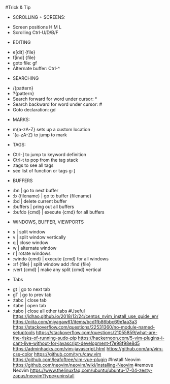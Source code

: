 #Trick & Tip
* SCROLLING + SCREENS:
- Screen positions H M L
- Scrolling Ctrl-U/D/B/F

* EDITING
- e[dit] {file}
- f[ind] {file}
- goto file: gf
- Alternate buffer: Ctrl-^

* SEARCHING
- /{pattern}
- ?{pattern}
- Search forward for word under cursor: *
- Search backward for word under cursor: #
- Goto declaration: gd

* MARKS:
- m{a-zA-Z} sets up a custom location
- \`{a-zA-Z} to jump to mark

* TAGS:
- Ctrl-] to jump to keyword definition
- Ctrl-t to pop from the tag stack
- :tags to see all tags
- see list of function or tags g-] 

* BUFFERS
- :bn |  go to next buffer 
- :b {filename}  | go to buffer {filename} 
- :bd  | delete current buffer 
- :buffers  | pring out all buffers
- :bufdo {cmd}  | execute {cmd} for all buffers

* WINDOWS, BUFFER, VIEWPORTS
- <Ctrl-w> s | split window
- <Ctrl-w> v | split window vertically
- <Ctrl-w> q | close window
- <Ctrl-w> w | alternate window
- <Ctrl-w> r | rotate windows
- :windo {cmd} | execute {cmd} for all windows
- :sf {file} | split window add :find {file}
- :vert {cmd} | make any split {cmd} vertical

* Tabs
- gt | go to next tab
- gT | go to prev tab
- :tabc | close tab
- :tabe | open tab
- :tabo | close all other tabs
#Useful
https://jdhao.github.io/2018/12/24/centos_nvim_install_use_guide_en/
https://qiita.com/miyagaw61/items/bcd1fb86bbc69e1aa3a3
https://stackoverflow.com/questions/22531360/no-module-named-setuptools
https://stackoverflow.com/questions/21055859/what-are-the-risks-of-running-sudo-pip
https://hackernoon.com/5-vim-plugins-i-cant-live-without-for-javascript-development-f7e98f98e8d5
https://adminhacks.com/vim-javascript.html
https://github.com/ap/vim-css-color
https://github.com/tyru/caw.vim
https://github.com/leafoftree/vim-vue-plugin
#Install Neovim
https://github.com/neovim/neovim/wiki/Installing-Neovim
#remove Neovim
https://www.thelinuxfaq.com/ubuntu/ubuntu-17-04-zesty-zapus/neovim?type=uninstall
